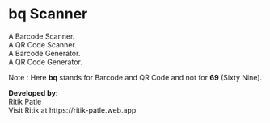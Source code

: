 <h1>bq Scanner</h1>
<p>
A Barcode Scanner.</br>
A QR Code Scanner.</br>
A Barcode Generator.</br>
A QR Code Generator.</br>
</p>

<p>
Note : Here <b>bq</b> stands for Barcode and QR Code and not for <b>69</b> (Sixty Nine).
</p>

<p>
<b>Developed by:</b></br>
Ritik Patle</br>
Visit Ritik at https://ritik-patle.web.app
</p>
